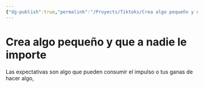 ```yaml
---
{"dg-publish":true,"permalink":"/Proyects/Tiktoks/Crea algo pequeño y que a nadie le importe/","tags":["#NoteType/KanbanNote"],"created":"2023-09-22T16:59:39.748-05:00","updated":"2023-09-22T17:06:00.646-05:00"}
---
```



# Crea algo pequeño y que a nadie le importe

Las expectativas son algo que pueden consumir el impulso o tus ganas de hacer algo, 